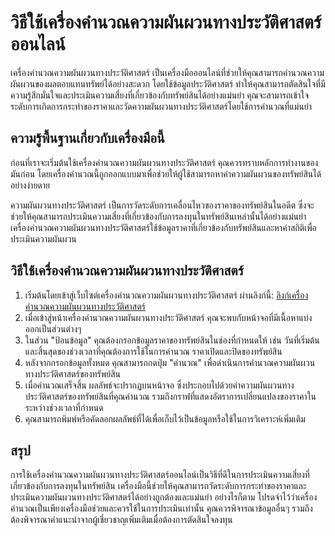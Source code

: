 วิธีใช้เครื่องคำนวณความผันผวนทางประวัติศาสตร์ออนไลน์
====================================================

เครื่องคำนวณความผันผวนทางประวัติศาสตร์ เป็นเครื่องมือออนไลน์ที่ช่วยให้คุณสามารถคำนวณความผันผวนของผลตอบแทนทรัพย์ได้อย่างสะดวก โดยใช้ข้อมูลประวัติศาสตร์ ทำให้คุณสามารถตัดสินใจที่มีความรู้สึกมั่นใจและประเมินความเสี่ยงที่เกี่ยวข้องกับทรัพย์สินได้อย่างแม่นยำ คุณจะสามารถเข้าใจระดับการเกิดการกระทำของราคาและวัดความผันผวนทางประวัติศาสตร์โดยใช้การคำนวณที่แม่นยำ

ความรู้พื้นฐานเกี่ยวกับเครื่องมือนี้
------------------------------------

ก่อนที่เราจะเริ่มต้นใช้เครื่องคำนวณความผันผวนทางประวัติศาสตร์ คุณควรทราบหลักการทำงานของมันก่อน โดยเครื่องคำนวณนี้ถูกออกแบบมาเพื่อช่วยให้ผู้ใช้สามารถหาค่าความผันผวนของทรัพย์สินได้อย่างง่ายดาย

ความผันผวนทางประวัติศาสตร์ เป็นการวัดระดับการเคลื่อนไหวของราคาของทรัพย์สินในอดีต ซึ่งจะช่วยให้คุณสามารถประเมินความเสี่ยงที่เกี่ยวข้องกับการลงทุนในทรัพย์สินเหล่านั้นได้อย่างแม่นยำ เครื่องคำนวณความผันผวนทางประวัติศาสตร์ใช้ข้อมูลราคาที่เกี่ยวข้องกับทรัพย์สินและหาค่าสถิติเพื่อประเมินความผันผวน

วิธีใช้เครื่องคำนวณความผันผวนทางประวัติศาสตร์
---------------------------------------------

1. เริ่มต้นโดยเข้าสู่เว็บไซต์เครื่องคำนวณความผันผวนทางประวัติศาสตร์ ผ่านลิงก์นี้: [ลิงก์เครื่องคำนวณความผันผวนทางประวัติศาสตร์](https://www.onlinecalculatorsfree.com/th/math/historical-volatility-calculator.html)
2. เมื่อเข้าสู่หน้าเครื่องคำนวณความผันผวนทางประวัติศาสตร์ คุณจะพบกับหน้าจอที่มีเนื้อหาแบ่งออกเป็นส่วนต่างๆ
3. ในส่วน "ป้อนข้อมูล" คุณต้องกรอกข้อมูลราคาของทรัพย์สินในช่องที่กำหนดให้ เช่น วันที่เริ่มต้นและสิ้นสุดของช่วงเวลาที่คุณต้องการใช้ในการคำนวณ ราคาเปิดและปิดของทรัพย์สิน
4. หลังจากกรอกข้อมูลทั้งหมด คุณสามารถกดปุ่ม "คำนวณ" เพื่อดำเนินการคำนวณความผันผวนทางประวัติศาสตร์ของทรัพย์สิน
5. เมื่อคำนวณเสร็จสิ้น ผลลัพธ์จะปรากฏบนหน้าจอ ซึ่งประกอบไปด้วยค่าความผันผวนทางประวัติศาสตร์ของทรัพย์สินที่คุณคำนวณ รวมถึงกราฟที่แสดงอัตราการเปลี่ยนแปลงของราคาในระหว่างช่วงเวลาที่กำหนด
6. คุณสามารถพิมพ์หรือคัดลอกผลลัพธ์ที่ได้เพื่อเก็บไว้เป็นข้อมูลหรือใช้ในการวิเคราะห์เพิ่มเติม

สรุป
----

การใช้เครื่องคำนวณความผันผวนทางประวัติศาสตร์ออนไลน์เป็นวิธีที่ดีในการประเมินความเสี่ยงที่เกี่ยวข้องกับการลงทุนในทรัพย์สิน เครื่องมือนี้ช่วยให้คุณสามารถวัดระดับการกระทำของราคาและประเมินความผันผวนทางประวัติศาสตร์ได้อย่างถูกต้องและแม่นยำ อย่างไรก็ตาม โปรดจำไว้ว่าเครื่องคำนวณเป็นเพียงเครื่องมือช่วยและควรใช้ในการประเมินเท่านั้น คุณควรพิจารณาข้อมูลอื่นๆ รวมถึงต้องพิจารณาคำแนะนำจากผู้เชี่ยวชาญเพิ่มเติมเมื่อต้องการตัดสินใจลงทุน